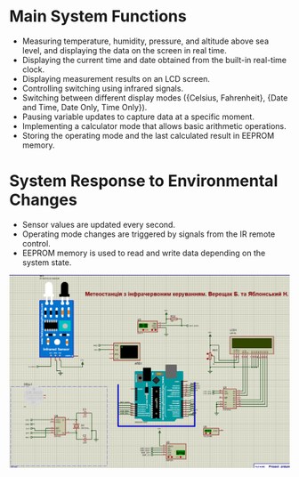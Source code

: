 # Main System Functions
- Measuring temperature, humidity, pressure, and altitude above sea level, and displaying the data on the screen in real time.
- Displaying the current time and date obtained from the built-in real-time clock.
- Displaying measurement results on an LCD screen.
- Controlling switching using infrared signals.
- Switching between different display modes ({Celsius, Fahrenheit}, {Date and Time, Date Only, Time Only}).
- Pausing variable updates to capture data at a specific moment.
- Implementing a calculator mode that allows basic arithmetic operations.
- Storing the operating mode and the last calculated result in EEPROM memory.

# System Response to Environmental Changes
- Sensor values are updated every second.
- Operating mode changes are triggered by signals from the IR remote control.
- EEPROM memory is used to read and write data depending on the system state.

<p align="center">
  <img src="schemes/scheme.png" title="hover text">
</p>